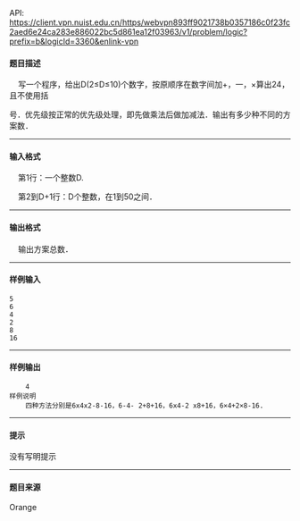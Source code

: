 API: https://client.vpn.nuist.edu.cn/https/webvpn893ff9021738b0357186c0f23fc2aed6e24ca283e886022bc5d861ea12f03963/v1/problem/logic?prefix=b&logicId=3360&enlink-vpn

#### 题目描述

    写一个程序，给出D(2≤D≤10)个数字，按原顺序在数字间加+，一，×算出24，且不使用括

号．优先级按正常的优先级处理，即先做乘法后做加减法．输出有多少种不同的方案数．

---

#### 输入格式

    第1行：一个整数D.

    第2到D+1行：D个整数，在1到50之间．

---

#### 输出格式

    输出方案总数．

---

#### 样例输入
```
5
6
4
2
8
16

```

---

#### 样例输出
```
    4
样例说明
    四种方法分别是6x4x2-8-16，6-4- 2+8+16，6x4-2 x8+16，6×4+2×8-16.
```

---

#### 提示

没有写明提示

---

#### 题目来源

Orange